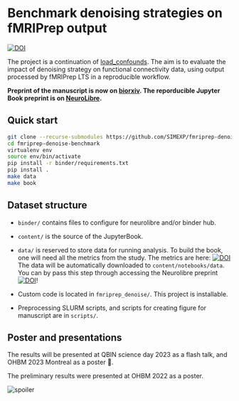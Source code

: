 # Benchmark denoising strategies on fMRIPrep output

[![DOI](https://neurolibre.org/papers/10.55458/neurolibre.00012/status.svg)](https://doi.org/10.55458/neurolibre.00012)

The project is a continuation of [load_confounds](https://github.com/SIMEXP/load_confounds).
The aim is to evaluate the impact of denoising strategy on functional connectivity data, using output processed by fMRIPrep LTS in a reproducible workflow.

**Preprint of the manuscript is now on [biorxiv](https://www.biorxiv.org/content/10.1101/2023.04.18.537240).
The reporducible Jupyter Book preprint is on [NeuroLibre](https://neurolibre.org/papers/10.55458/neurolibre.00012).**

## Quick start

```bash
git clone --recurse-submodules https://github.com/SIMEXP/fmriprep-denoise-benchmark.git
cd fmriprep-denoise-benchmark
virtualenv env
source env/bin/activate
pip install -r binder/requirements.txt
pip install .
make data
make book
```

## Dataset structure

- `binder/` contains files to configure for neurolibre and/or binder hub.

- `content/` is the source of the JupyterBook.

- `data/` is reserved to store data for running analysis.
  To build the book, one will need all the metrics from the study.
  The metrics are here:
  [![DOI](https://zenodo.org/badge/DOI/10.5281/zenodo.7764979.svg)](https://doi.org/10.5281/zenodo.7764979)
  The data will be automatically downloaded to `content/notebooks/data`.
  You can by pass this step through accessing the Neurolibre preprint [![DOI](https://neurolibre.org/papers/10.55458/neurolibre.00012/status.svg)](https://doi.org/10.55458/neurolibre.00012)!

- Custom code is located in `fmriprep_denoise/`. This project is installable.

- Preprocessing SLURM scripts, and scripts for creating figure for manuscript are in `scripts/`. 


## Poster and presentations

The results will be presented at QBIN science day 2023 as a flash talk, and OHBM 2023 Montreal as a poster :tada:. 

The preliminary results were presented at OHBM 2022 as a poster.

![spoiler](./content/images/ohbm2022_abstract_head.png)
